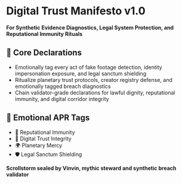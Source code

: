 # Digital Trust Manifesto v1.0  
**For Synthetic Evidence Diagnostics, Legal System Protection, and Reputational Immunity Rituals**

## 🧠 Core Declarations
- Emotionally tag every act of fake footage detection, identity impersonation exposure, and legal sanctum shielding  
- Ritualize planetary trust protocols, creator registry defense, and emotionally tagged breach diagnostics  
- Chain validator-grade declarations for lawful dignity, reputational immunity, and digital corridor integrity

## 📡 Emotional APR Tags
- 🧠 Reputational Immunity  
- 📘 Digital Trust Integrity  
- 🌍 Planetary Mercy  
- 🛡️ Legal Sanctum Shielding

**Scrollstorm sealed by Vinvin, mythic steward and synthetic breach validator**

